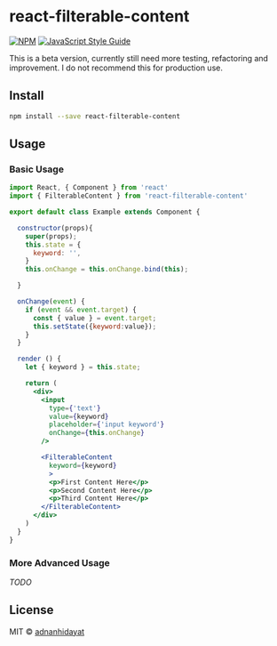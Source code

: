 # react-filterable-content

[![NPM](https://img.shields.io/npm/v/react-filterable-content.svg)](https://www.npmjs.com/package/react-filterable-content) [![JavaScript Style Guide](https://img.shields.io/badge/code_style-standard-brightgreen.svg)](https://standardjs.com)

This is a beta version, currently still need more testing, refactoring and improvement. I do not recommend this for production use.

## Install

```bash
npm install --save react-filterable-content
```

## Usage

### Basic Usage

```jsx
import React, { Component } from 'react'
import { FilterableContent } from 'react-filterable-content'

export default class Example extends Component {

  constructor(props){
    super(props);
    this.state = {
      keyword: '',
    }  
    this.onChange = this.onChange.bind(this);

  }

  onChange(event) {
    if (event && event.target) {
      const { value } = event.target;
      this.setState({keyword:value});
    }
  }

  render () {
    let { keyword } = this.state;

    return (
      <div>
        <input
          type={'text'}
          value={keyword}
          placeholder={'input keyword'}
          onChange={this.onChange}
        />

        <FilterableContent 
          keyword={keyword}
          >
          <p>First Content Here</p>
          <p>Second Content Here</p>
          <p>Third Content Here</p>
        </FilterableContent>
      </div>
    )
  }
}
```


### More Advanced Usage

*TODO*



## License

MIT © [adnanhidayat](https://github.com/xenovon)
